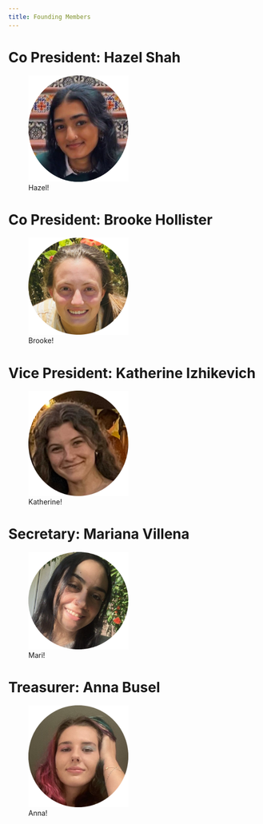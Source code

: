 ```yaml
---
title: Founding Members
---
```


# Co President: Hazel Shah
<figure>
  <img src="/assets/circleFoundingMembers/hazel.png" alt="drawing" width="200"/>
  <figcaption>Hazel!</figcaption>
</figure>

# Co President: Brooke Hollister
<figure>
  <img src="/assets/circleFoundingMembers/brooke.png" alt="drawing" width="200"/>
  <figcaption>Brooke!</figcaption>
</figure>

# Vice President: Katherine Izhikevich
<figure>
  <img src="/assets/circleFoundingMembers/katherine.png" alt="drawing" width="200"/>
  <figcaption>Katherine!</figcaption>
</figure>

# Secretary: Mariana Villena
<figure>
  <img src="/assets/circleFoundingMembers/mari.png" alt="drawing" width="200"/>
  <figcaption>Mari!</figcaption>
</figure>

# Treasurer: Anna Busel
<figure>
  <img src="/assets/circleFoundingMembers/anna.png" alt="drawing" width="200"/>
  <figcaption>Anna!</figcaption>
</figure>


